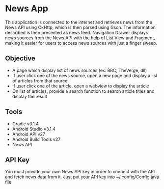 # News App
This application is connected to the internet and retrieves news from the News API using OkHttp, which is then parsed using Gson. The information described is then presented as news feed. Navigation Drawer displays news sources from the News API with the help of List View and Fragment, making it easier for users to access news sources with just a finger sweep.
## Objective
* A page which display list of news sources (ex: BBC, TheVerge, dll)
* If user click one of the news source, open a new page and display a list of articles from that source
* If user click one of the article, open a webview to display the article
* On list of articles, provide a search function to search article titles and display the result
## Tools
* Gradle v3.1.4
* Android Studio v3.1.4
* Android API v27
* Android Build Tools v27
* News API
## API Key
You must provide your own News API key in order to connect with the API and fetch news data from it. Just put your API key into ~/.config/Config.java file


